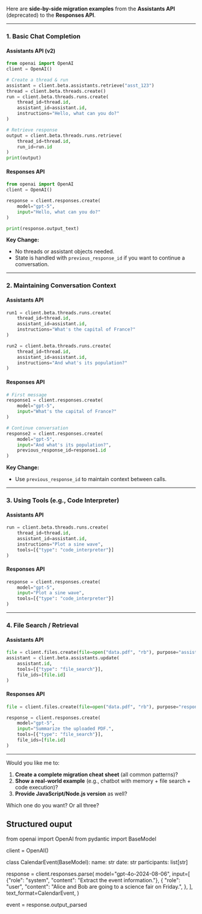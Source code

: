 Here are **side-by-side migration examples** from the **Assistants API** (deprecated) to the **Responses API**.

---

### 1. **Basic Chat Completion**

#### Assistants API (v2)

```python
from openai import OpenAI
client = OpenAI()

# Create a thread & run
assistant = client.beta.assistants.retrieve("asst_123")
thread = client.beta.threads.create()
run = client.beta.threads.runs.create(
    thread_id=thread.id,
    assistant_id=assistant.id,
    instructions="Hello, what can you do?"
)

# Retrieve response
output = client.beta.threads.runs.retrieve(
    thread_id=thread.id,
    run_id=run.id
)
print(output)
```

#### Responses API

```python
from openai import OpenAI
client = OpenAI()

response = client.responses.create(
    model="gpt-5",
    input="Hello, what can you do?"
)

print(response.output_text)
```

**Key Change:**

* No threads or assistant objects needed.
* State is handled with `previous_response_id` if you want to continue a conversation.

---

### 2. **Maintaining Conversation Context**

#### Assistants API

```python
run1 = client.beta.threads.runs.create(
    thread_id=thread.id,
    assistant_id=assistant.id,
    instructions="What's the capital of France?"
)

run2 = client.beta.threads.runs.create(
    thread_id=thread.id,
    assistant_id=assistant.id,
    instructions="And what's its population?"
)
```

#### Responses API

```python
# First message
response1 = client.responses.create(
    model="gpt-5",
    input="What's the capital of France?"
)

# Continue conversation
response2 = client.responses.create(
    model="gpt-5",
    input="And what's its population?",
    previous_response_id=response1.id
)
```

**Key Change:**

* Use `previous_response_id` to maintain context between calls.

---

### 3. **Using Tools (e.g., Code Interpreter)**

#### Assistants API

```python
run = client.beta.threads.runs.create(
    thread_id=thread.id,
    assistant_id=assistant.id,
    instructions="Plot a sine wave",
    tools=[{"type": "code_interpreter"}]
)
```

#### Responses API

```python
response = client.responses.create(
    model="gpt-5",
    input="Plot a sine wave",
    tools=[{"type": "code_interpreter"}]
)
```

---

### 4. **File Search / Retrieval**

#### Assistants API

```python
file = client.files.create(file=open("data.pdf", "rb"), purpose="assistants")
assistant = client.beta.assistants.update(
    assistant.id,
    tools=[{"type": "file_search"}],
    file_ids=[file.id]
)
```

#### Responses API

```python
file = client.files.create(file=open("data.pdf", "rb"), purpose="responses")

response = client.responses.create(
    model="gpt-5",
    input="Summarize the uploaded PDF.",
    tools=[{"type": "file_search"}],
    file_ids=[file.id]
)
```

---

Would you like me to:

1. **Create a complete migration cheat sheet** (all common patterns)?
2. **Show a real-world example** (e.g., chatbot with memory + file search + code execution)?
3. **Provide JavaScript/Node.js version** as well?

Which one do you want? Or all three?

## Structured ouput
from openai import OpenAI
from pydantic import BaseModel

client = OpenAI()

class CalendarEvent(BaseModel):
    name: str
    date: str
    participants: list[str]

response = client.responses.parse(
    model="gpt-4o-2024-08-06",
    input=[
        {"role": "system", "content": "Extract the event information."},
        {
            "role": "user",
            "content": "Alice and Bob are going to a science fair on Friday.",
        },
    ],
    text_format=CalendarEvent,
)

event = response.output_parsed